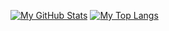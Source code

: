 [![My GitHub Stats](https://github-readme-stats.vercel.app/api?username=ExtReMLapin&show_icons=true&theme=dracula&count_private=true&show_icons=true&hide_border=true)](https://github.com/ExtReMLapin)
[![My Top Langs](https://github-readme-stats.vercel.app/api/top-langs/?username=ExtReMLapin&theme=dracula&layout=compact&hide=AutoHotkey&hide_title=true)](https://github.com/ExtReMLapin)
